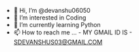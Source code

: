 - 👋 Hi, I’m @devanshu06050
- 👀 I’m interested in Coding
- 🌱 I’m currently learning Python
- 📫 How to reach me ...
                     - MY GMAIL ID IS - SDEVANSHUS03@GMAIL.COM

<!---
devanshu06050/devanshu06050 is a ✨ special ✨ repository because its `README.md` (this file) appears on your GitHub profile.
You can click the Preview link to take a look at your changes.
--->
